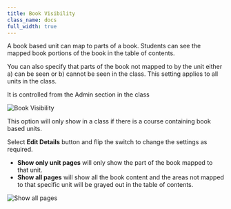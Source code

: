 ```yaml
---
title: Book Visibility
class_name: docs
full_width: true
---
```


A book based unit can map to parts of a book. Students can see the mapped book portions of the book in the table of contents. 

You can also specify that parts of the book not mapped to by the unit either a) can be seen or b) cannot be seen in the class. This setting applies to all units in the class.

It is controlled from the Admin section in the class 

<img alt="Book Visibility" src="/img/docs/bookpages.png" class="simple"/>

This option will only show in a class if there is a course containing book based units.

Select **Edit Details** button and flip the switch to change the settings as required.

- **Show only unit pages** will only show the part of the book mapped to that unit.
- **Show all pages** will show all the book content and the areas not mapped to that specific unit will be grayed out in the table of contents. 

<img alt="Show all pages" src="/img/docs/bookshowallpages.png" class="simple"/>



